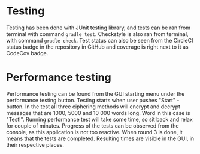 # Testing

Testing has been done with JUnit testing library, and tests can be ran from terminal with command 
`gradle test`. Checkstyle is also ran from terminal, with command `gradle check`. Test status can also
be seen from the CircleCI status badge in the repository in GitHub and coverage is right next to it
as CodeCov badge.

# Performance testing

Performance testing can be found from the GUI starting menu under the performance testing button. 
Testing starts when user pushes "Start" -button. In the test all three ciphering methods will encrypt
and decrypt messages that are 1000, 5000 and 10 000 words long. Word in this case is "Test!". Running
performance test will take some time, so sit back and relax for couple of minutes. Progress of the tests
can be observed from the console, as this application is not too reactive. When round 3 is done, it means
that the tests are completed. Resulting times are visible in the GUI, in their respective places.


